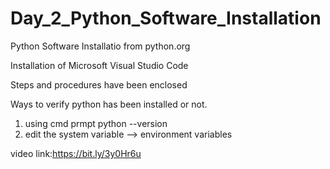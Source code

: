 # Day_2_Python_Software_Installation

Python Software Installatio from python.org

Installation of Microsoft Visual Studio Code

Steps and procedures have been enclosed

Ways to verify python has been installed or not.

1) using cmd prmpt
   python --version 
3) edit the system variable --> environment variables

video link:https://bit.ly/3y0Hr6u
